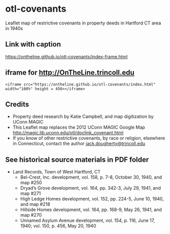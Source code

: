 # otl-covenants
Leaflet map of restrictive covenants in property deeds in Hartford CT area in 1940s

## Link with caption
https://ontheline.github.io/otl-covenants/index-frame.html

## iframe for http://OnTheLine.trincoll.edu
```<iframe src="https://ontheline.github.io/otl-covenants/index.html" width="100%" height = 450></iframe>```

## Credits
- Property deed research by Katie Campbell, and map digitization by UConn MAGIC
- This Leaflet map replaces the 2012 UConn MAGIC Google Map http://magic.lib.uconn.edu/otl/doclink_covenant.html
- If you know of other restrictive covenants, by race or religion, elsewhere in Connecticut, contact the author [jack.dougherty@trincoll.edu](mailto:jack.dougherty@trincoll.edu)

## See historical source materials in PDF folder
- Land Records, Town of West Hartford, CT
  - Bel-Crest, Inc. development, vol. 158, p. 7-8, October 30, 1940, and map #250
  - Dryad’s Grove development, vol. 164, pp. 342-3, July 29, 1941, and map #271
  - High Ledge Homes development, vol. 152, pp. 224-5, June 10, 1940, and map #218
  - Hillside Homes development, vol. 164, pp. 168-9, May 26, 1941, and map #270
  - Unnamed Asylum Avenue development, vol. 154, p. 116, June 17, 1940; vol. 150, p. 456, May 20, 1940
